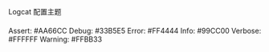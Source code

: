 Logcat 配置主题

####

Assert: #AA66CC
Debug: #33B5E5
Error: #FF4444
Info: #99CC00
Verbose: #FFFFFF
Warning: #FFBB33

